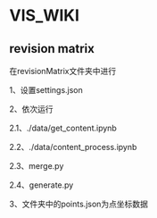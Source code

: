 # VIS_WIKI
## revision matrix
在revisionMatrix文件夹中进行

1、设置settings.json

2、依次运行

2.1、./data/get_content.ipynb

2.2、./data/content_process.ipynb

2.3、merge.py

2.4、generate.py

3、文件夹中的points.json为点坐标数据
